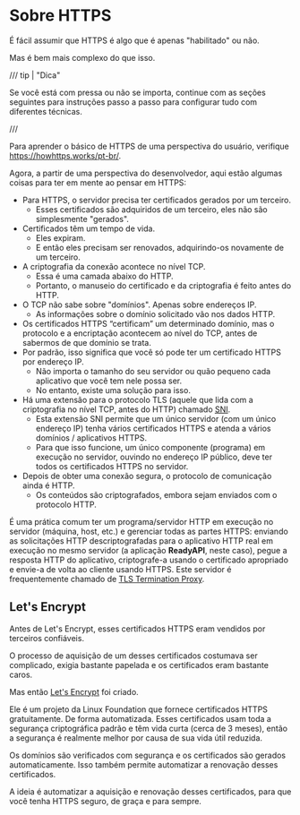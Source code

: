 # Sobre HTTPS

É fácil assumir que HTTPS é algo que é apenas "habilitado" ou não.

Mas é bem mais complexo do que isso.

/// tip | "Dica"

Se você está com pressa ou não se importa, continue com as seções seguintes para instruções passo a passo para configurar tudo com diferentes técnicas.

///

Para aprender o básico de HTTPS de uma perspectiva do usuário, verifique <a href="https://howhttps.works/pt-br/" class="external-link" target="_blank">https://howhttps.works/pt-br/</a>.

Agora, a partir de uma perspectiva do desenvolvedor, aqui estão algumas coisas para ter em mente ao pensar em HTTPS:

- Para HTTPS, o servidor precisa ter certificados gerados por um terceiro.
  - Esses certificados são adquiridos de um terceiro, eles não são simplesmente "gerados".
- Certificados têm um tempo de vida.
  - Eles expiram.
  - E então eles precisam ser renovados, adquirindo-os novamente de um terceiro.
- A criptografia da conexão acontece no nível TCP.
  - Essa é uma camada abaixo do HTTP.
  - Portanto, o manuseio do certificado e da criptografia é feito antes do HTTP.
- O TCP não sabe sobre "domínios". Apenas sobre endereços IP.
  - As informações sobre o domínio solicitado vão nos dados HTTP.
- Os certificados HTTPS “certificam” um determinado domínio, mas o protocolo e a encriptação acontecem ao nível do TCP, antes de sabermos de que domínio se trata.
- Por padrão, isso significa que você só pode ter um certificado HTTPS por endereço IP.
  - Não importa o tamanho do seu servidor ou quão pequeno cada aplicativo que você tem nele possa ser.
  - No entanto, existe uma solução para isso.
- Há uma extensão para o protocolo TLS (aquele que lida com a criptografia no nível TCP, antes do HTTP) chamado <a href="https://en.wikipedia.org/wiki/Server_Name_Indication" class="external-link" target="_blank"><abbr title="Server Name Indication">SNI</abbr></a>.
  - Esta extensão SNI permite que um único servidor (com um único endereço IP) tenha vários certificados HTTPS e atenda a vários domínios / aplicativos HTTPS.
  - Para que isso funcione, um único componente (programa) em execução no servidor, ouvindo no endereço IP público, deve ter todos os certificados HTTPS no servidor.
- Depois de obter uma conexão segura, o protocolo de comunicação ainda é HTTP.
  - Os conteúdos são criptografados, embora sejam enviados com o protocolo HTTP.

É uma prática comum ter um programa/servidor HTTP em execução no servidor (máquina, host, etc.) e gerenciar todas as partes HTTPS: enviando as solicitações HTTP descriptografadas para o aplicativo HTTP real em execução no mesmo servidor (a aplicação **ReadyAPI**, neste caso), pegue a resposta HTTP do aplicativo, criptografe-a usando o certificado apropriado e envie-a de volta ao cliente usando HTTPS. Este servidor é frequentemente chamado de <a href="https://en.wikipedia.org/wiki/TLS_termination_proxy" class="external-link" target="_blank">TLS Termination Proxy</a>.

## Let's Encrypt

Antes de Let's Encrypt, esses certificados HTTPS eram vendidos por terceiros confiáveis.

O processo de aquisição de um desses certificados costumava ser complicado, exigia bastante papelada e os certificados eram bastante caros.

Mas então <a href="https://letsencrypt.org/" class="external-link" target="_blank">Let's Encrypt</a> foi criado.

Ele é um projeto da Linux Foundation que fornece certificados HTTPS gratuitamente. De forma automatizada. Esses certificados usam toda a segurança criptográfica padrão e têm vida curta (cerca de 3 meses), então a segurança é realmente melhor por causa de sua vida útil reduzida.

Os domínios são verificados com segurança e os certificados são gerados automaticamente. Isso também permite automatizar a renovação desses certificados.

A ideia é automatizar a aquisição e renovação desses certificados, para que você tenha HTTPS seguro, de graça e para sempre.

